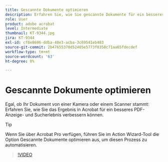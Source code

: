 ```yaml
---
title: Gescannte Dokumente optimieren
description: Erfahren Sie, wie Sie gescannte Dokumente für ein besseres PDF-Anzeige- und Sucherlebnis verbessern können
role: User
product: adobe acrobat
level: Intermediate
thumbnail: KT-9344.jpg
jira: KT-9344
exl-id: cf8e8696-ddba-48e3-acba-3c69541eb483
source-git-commit: 2b47655370d52405e5773f0358c71aa65fdecdef
workflow-type: tm+mt
source-wordcount: '63'
ht-degree: 0%

---
```


# Gescannte Dokumente optimieren

Egal, ob Ihr Dokument von einer Kamera oder einem Scanner stammt: Erfahren Sie, wie Sie das Ergebnis in Acrobat für ein besseres PDF-Anzeige- und Sucherlebnis verbessern können.

>[!TIP]
>
>Wenn Sie über Acrobat Pro verfügen, führen Sie im Action Wizard-Tool die Option Gescannte Dokumente optimieren aus, um diesen Prozess zu automatisieren.

>[!VIDEO](https://video.tv.adobe.com/v/340823?quality=12&learn=on&hidetitle=true)
